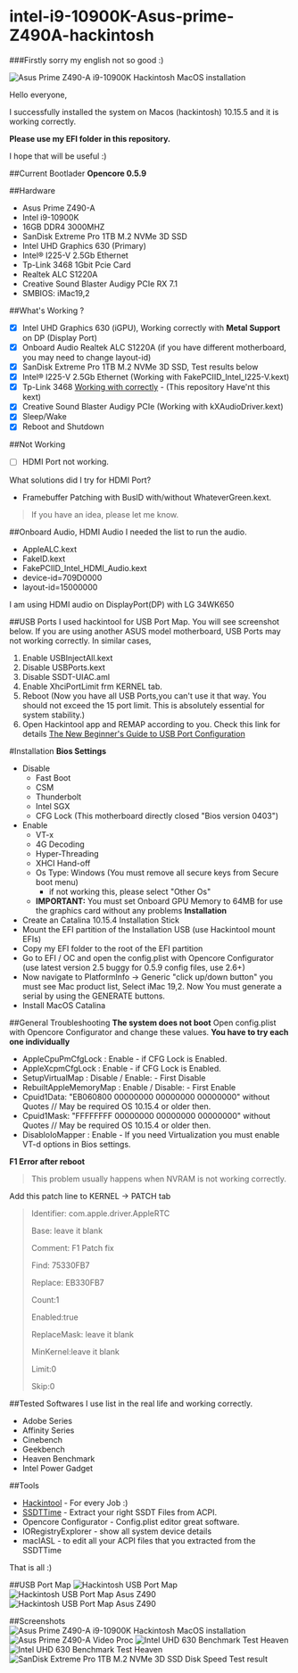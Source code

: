 # intel-i9-10900K-Asus-prime-Z490A-hackintosh
###Firstly sorry my english not so good :)

![Asus Prime Z490-A i9-10900K Hackintosh MacOS installation](https://github.com/yilmazca/intel-i9-10900K-Asus-prime-Z490A-hackintosh/blob/master/Docs/ss1.png?raw=true)


Hello everyone,

I successfully installed the system on Macos (hackintosh) 10.15.5 and it is working correctly.

**Please use my EFI folder in this repository.**

I hope that will be useful :)


##Current Bootlader
**Opencore 0.5.9**

##Hardware
* Asus Prime Z490-A
* Intel i9-10900K
* 16GB DDR4 3000MHZ
* SanDisk Extreme Pro 1TB M.2 NVMe 3D SSD
* Intel UHD Graphics 630 (Primary)
* Intel® I225-V 2.5Gb Ethernet
* Tp-Link 3468 1Gbit Pcie Card
* Realtek ALC S1220A
* Creative Sound Blaster Audigy PCIe RX 7.1
* SMBIOS: iMac19,2

##What's Working ?
- [x] Intel UHD Graphics 630 (iGPU), Working correctly with **Metal Support** on DP (Display Port)
- [x] Onboard Audio Realtek ALC S1220A (if you have different motherboard, you may need to change layout-id)
- [x] SanDisk Extreme Pro 1TB M.2 NVMe 3D SSD, Test results below
- [x] Intel® I225-V 2.5Gb Ethernet (Working with FakePCIID_Intel_I225-V.kext)
- [x] Tp-Link 3468 [Working with correctly](https://github.com/Mieze/RTL8111_driver_for_OS_X/releases/tag/v2.2.2) - (This repository Have'nt this kext)
- [x] Creative Sound Blaster Audigy PCIe (Working with kXAudioDriver.kext)
- [x] Sleep/Wake
- [x] Reboot and Shutdown

##Not Working
-[ ] HDMI Port not working.

What solutions did I try for HDMI Port?
* Framebuffer Patching with BusID with/without WhateverGreen.kext. 
> If you have an idea, please let me know.

##Onboard Audio, HDMI Audio
I needed the list to run the audio.
* AppleALC.kext
* FakeID.kext
* FakePCIID_Intel_HDMI_Audio.kext
* device-id=709D0000
* layout-id=15000000 

I am using HDMI audio on DisplayPort(DP) with LG 34WK650

##USB Ports
I used hackintool for USB Port Map. You will see screenshot below. If you are using another ASUS model motherboard, USB Ports may not working correctly. 
In similar cases, 
1. Enable USBInjectAll.kext
2. Disable USBPorts.kext
3. Disable SSDT-UIAC.aml
4. Enable XhciPortLimit frm KERNEL tab.
5. Reboot (Now you have all USB Ports,you can't use it that way. You should not exceed the 15 port limit. This is absolutely essential for system stability.)
6. Open Hackintool app and REMAP according to you. Check this link for details [The New Beginner's Guide to USB Port Configuration](https://www.tonymacx86.com/threads/the-new-beginners-guide-to-usb-port-configuration.286553/)

#Installation
**Bios Settings**
* Disable
    * Fast Boot
    * CSM
    * Thunderbolt
    * Intel SGX
    * CFG Lock (This motherboard directly closed "Bios version 0403")
* Enable
    * VT-x
    * 4G Decoding
    * Hyper-Threading
    * XHCI Hand-off
    * Os Type: Windows (You must remove all secure keys from Secure boot menu)
        * if not working this, please select "Other Os"
    * **IMPORTANT:** You must set Onboard GPU Memory to 64MB for use the graphics card without any problems
**Installation**
* Create an Catalina 10.15.4 Installation Stick
* Mount the EFI partition of the Installation USB (use Hackintool mount EFIs)
* Copy my EFI folder to the root of the EFI partition
* Go to EFI / OC and open the config.plist with Opencore Configurator (use latest version 2.5 buggy for 0.5.9 config files, use 2.6+)
* Now navigate to PlatformInfo -> Generic "click up/down button" you must see Mac product list, Select iMac 19,2. Now You must generate a serial by using the GENERATE buttons.
* Install MacOS Catalina

##General Troubleshooting
**The system does not boot**
Open config.plist with Opencore Configurator and change these values.
**You have to try each one individually**

* AppleCpuPmCfgLock : Enable - if CFG Lock is Enabled.
* AppleXcpmCfgLock : Enable - if CFG Lock is Enabled.
* SetupVirtualMap : Disable / Enable:  - First Disable
* RebuiltAppleMemoryMap : Enable / Disable:  - First Enable
* Cpuid1Data: "EB060800 00000000 00000000 00000000" without Quotes // May be required OS 10.15.4 or older then.
* Cpuid1Mask: "FFFFFFFF 00000000 00000000 00000000" without Quotes // May be required OS 10.15.4 or older then.
* DisabloIoMapper : Enable  - If you need Virtualization you must enable VT-d options in Bios settings.

**F1 Error after reboot**
> This problem usually happens when NVRAM is not working correctly.

Add this patch line to KERNEL -> PATCH tab
>Identifier: com.apple.driver.AppleRTC
>
>Base:  leave it blank
>
>Comment: F1 Patch fix
>
>Find: 75330FB7
>
>Replace: EB330FB7
>
>Count:1
>
>Enabled:true
>
>ReplaceMask: leave it blank
>
>MinKernel:leave it blank
>
>Limit:0
>
>Skip:0
>

##Tested Softwares
I use list in the real life and working correctly.
* Adobe Series
* Affinity Series
* Cinebench
* Geekbench
* Heaven Benchmark
* Intel Power Gadget

##Tools
* [Hackintool](https://github.com/headkaze/Hackintool/releases/) - For every Job :)
* [SSDTTime](https://github.com/corpnewt/SSDTTime) - Extract your right SSDT Files from ACPI.
* Opencore Configurator - Config.plist editor great software.
* IORegistryExplorer - show all system device details
* macIASL - to edit all your ACPI files that you extracted from the SSDTTime

That is all :)

##USB Port Map
![Hackintosh USB Port Map](https://raw.githubusercontent.com/yilmazca/intel-i9-10900K-Asus-prime-Z490A-hackintosh/master/Docs/ss3.png)
![Hackintosh USB Port Map Asus Z490](https://raw.githubusercontent.com/yilmazca/intel-i9-10900K-Asus-prime-Z490A-hackintosh/master/Docs/internal-usb-port-map.png)
![Hackintosh USB Port Map Asus Z490](https://raw.githubusercontent.com/yilmazca/intel-i9-10900K-Asus-prime-Z490A-hackintosh/master/Docs/usb-port-map.png)


##Screenshots
![Asus Prime Z490-A i9-10900K Hackintosh MacOS installation](https://github.com/yilmazca/intel-i9-10900K-Asus-prime-Z490A-hackintosh/blob/master/Docs/ss1.png?raw=true)
![Asus Prime Z490-A Video Proc](https://raw.githubusercontent.com/yilmazca/intel-i9-10900K-Asus-prime-Z490A-hackintosh/master/Docs/ss2.png)
![Intel UHD 630 Benchmark Test Heaven](https://raw.githubusercontent.com/yilmazca/intel-i9-10900K-Asus-prime-Z490A-hackintosh/master/Docs/ss4.png)
![Intel UHD 630 Benchmark Test Heaven](https://raw.githubusercontent.com/yilmazca/intel-i9-10900K-Asus-prime-Z490A-hackintosh/master/Docs/ss5.png)
![SanDisk Extreme Pro 1TB M.2 NVMe 3D SSD Disk Speed Test result](https://raw.githubusercontent.com/yilmazca/intel-i9-10900K-Asus-prime-Z490A-hackintosh/master/Docs/ss6.png)

